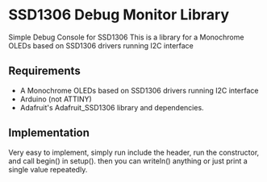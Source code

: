 # SSD1306 Debug Monitor Library
Simple Debug Console for SSD1306
This is a library for a Monochrome OLEDs based on SSD1306 drivers running I2C interface

## Requirements
  * A Monochrome OLEDs based on SSD1306 drivers running I2C interface
  * Arduino (not ATTINY)
  * Adafruit's Adafruit_SSD1306 library and dependencies.
  
  
## Implementation
Very easy to implement, simply run include the header, run the constructor, and call begin() in setup(). then you can writeln() anything or just print a single value repeatedly.

